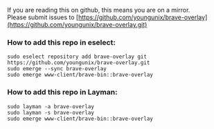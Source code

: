 If you are reading this on github, this means you are on a mirror.    
Please submit issues to [https://github.com/youngunix/brave-overlay](https://github.com/youngunix/brave-overlay.git)

### How to add this repo in eselect:

    sudo eselect repository add brave-overlay git https://github.com/youngunix/brave-overlay.git
    sudo emerge --sync brave-overlay    
    sudo emerge www-client/brave-bin::brave-overlay    

### How to add this repo in Layman:

    sudo layman -a brave-overlay    
    sudo layman -s brave-overlay
    sudo emerge www-client/brave-bin::brave-overlay
